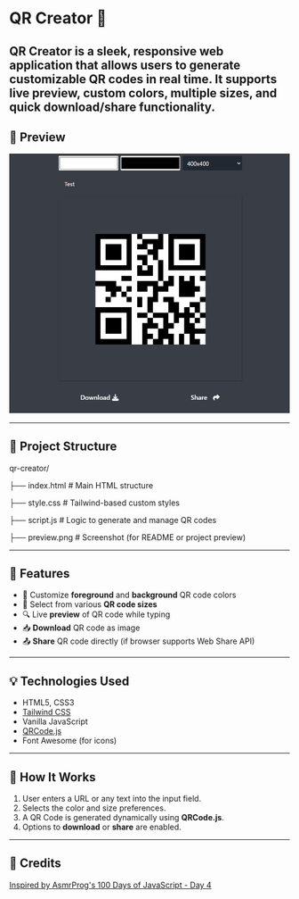# QR Creator 🎯

**QR Creator** is a sleek, responsive web application that allows users to generate customizable QR codes in real time. It supports live preview, custom colors, multiple sizes, and quick download/share functionality. 
---

## 📸 Preview

![QR Creator Preview](./preview.png)

---

## 📂 Project Structure
qr-creator/

├── index.html # Main HTML structure

├── style.css # Tailwind-based custom styles

├── script.js # Logic to generate and manage QR codes

├── preview.png # Screenshot (for README or project preview)


---

## 🚀 Features

- 🎨 Customize **foreground** and **background** QR code colors
- 📏 Select from various **QR code sizes**
- 🔍 Live **preview** of QR code while typing
- 📥 **Download** QR code as image
- 📤 **Share** QR code directly (if browser supports Web Share API)

---

## 💡 Technologies Used

- HTML5, CSS3
- [Tailwind CSS](https://tailwindcss.com/)
- Vanilla JavaScript
- [QRCode.js](https://cdnjs.com/libraries/qrcodejs)
- Font Awesome (for icons)

---

## 🧠 How It Works

1. User enters a URL or any text into the input field.
2. Selects the color and size preferences.
3. A QR Code is generated dynamically using **QRCode.js**.
4. Options to **download** or **share** are enabled.

---

## 🧠 Credits
[Inspired by AsmrProg's 100 Days of JavaScript - Day 4](https://github.com/AsmrProg-YT/100-days-of-javascript/tree/master/Day%20%2304%20-%20QR%20Code%20Generator)